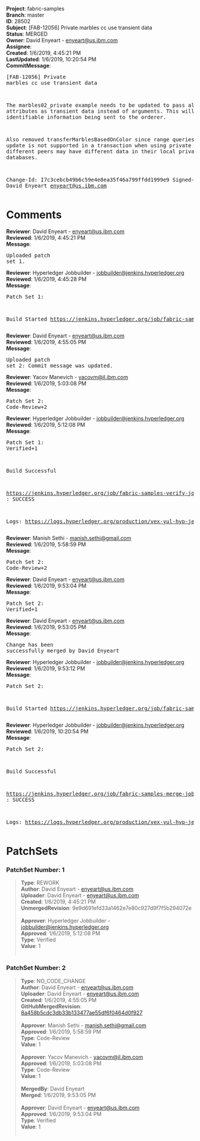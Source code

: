<strong>Project</strong>: fabric-samples<br><strong>Branch</strong>: master<br><strong>ID</strong>: 28502<br><strong>Subject</strong>: [FAB-12056] Private marbles cc use transient data<br><strong>Status</strong>: MERGED<br><strong>Owner</strong>: David Enyeart - enyeart@us.ibm.com<br><strong>Assignee</strong>:<br><strong>Created</strong>: 1/6/2019, 4:45:21 PM<br><strong>LastUpdated</strong>: 1/6/2019, 10:20:54 PM<br><strong>CommitMessage</strong>:<br><pre>[FAB-12056] Private marbles cc use transient data

The marbles02_private example needs to be updated to pass all
attributes as transient data instead of arguments.
This will prevent identifiable information being sent to the orderer.

Also removed transferMarblesBasedOnColor since range
queries and update is not supported in a transaction when
using private data, as different peers may have
different data in their local private state
databases.

Change-Id: I7c3cebcb49b6c59e4e8ea35f46a799ffdd1999e9
Signed-off-by: David Enyeart <enyeart@us.ibm.com>
</pre><h1>Comments</h1><strong>Reviewer</strong>: David Enyeart - enyeart@us.ibm.com<br><strong>Reviewed</strong>: 1/6/2019, 4:45:21 PM<br><strong>Message</strong>: <pre>Uploaded patch set 1.</pre><strong>Reviewer</strong>: Hyperledger Jobbuilder - jobbuilder@jenkins.hyperledger.org<br><strong>Reviewed</strong>: 1/6/2019, 4:45:28 PM<br><strong>Message</strong>: <pre>Patch Set 1:

Build Started https://jenkins.hyperledger.org/job/fabric-samples-verify-job/4/</pre><strong>Reviewer</strong>: David Enyeart - enyeart@us.ibm.com<br><strong>Reviewed</strong>: 1/6/2019, 4:55:05 PM<br><strong>Message</strong>: <pre>Uploaded patch set 2: Commit message was updated.</pre><strong>Reviewer</strong>: Yacov Manevich - yacovm@il.ibm.com<br><strong>Reviewed</strong>: 1/6/2019, 5:03:08 PM<br><strong>Message</strong>: <pre>Patch Set 2: Code-Review+2</pre><strong>Reviewer</strong>: Hyperledger Jobbuilder - jobbuilder@jenkins.hyperledger.org<br><strong>Reviewed</strong>: 1/6/2019, 5:12:08 PM<br><strong>Message</strong>: <pre>Patch Set 1: Verified+1

Build Successful 

https://jenkins.hyperledger.org/job/fabric-samples-verify-job/4/ : SUCCESS

Logs: https://logs.hyperledger.org/production/vex-yul-hyp-jenkins-3/fabric-samples-verify-job/4</pre><strong>Reviewer</strong>: Manish Sethi - manish.sethi@gmail.com<br><strong>Reviewed</strong>: 1/6/2019, 5:58:59 PM<br><strong>Message</strong>: <pre>Patch Set 2: Code-Review+2</pre><strong>Reviewer</strong>: David Enyeart - enyeart@us.ibm.com<br><strong>Reviewed</strong>: 1/6/2019, 9:53:04 PM<br><strong>Message</strong>: <pre>Patch Set 2: Verified+1</pre><strong>Reviewer</strong>: David Enyeart - enyeart@us.ibm.com<br><strong>Reviewed</strong>: 1/6/2019, 9:53:05 PM<br><strong>Message</strong>: <pre>Change has been successfully merged by David Enyeart</pre><strong>Reviewer</strong>: Hyperledger Jobbuilder - jobbuilder@jenkins.hyperledger.org<br><strong>Reviewed</strong>: 1/6/2019, 9:53:12 PM<br><strong>Message</strong>: <pre>Patch Set 2:

Build Started https://jenkins.hyperledger.org/job/fabric-samples-merge-job/1/</pre><strong>Reviewer</strong>: Hyperledger Jobbuilder - jobbuilder@jenkins.hyperledger.org<br><strong>Reviewed</strong>: 1/6/2019, 10:20:54 PM<br><strong>Message</strong>: <pre>Patch Set 2:

Build Successful 

https://jenkins.hyperledger.org/job/fabric-samples-merge-job/1/ : SUCCESS

Logs: https://logs.hyperledger.org/production/vex-yul-hyp-jenkins-3/fabric-samples-merge-job/1</pre><h1>PatchSets</h1><h3>PatchSet Number: 1</h3><blockquote><strong>Type</strong>: REWORK<br><strong>Author</strong>: David Enyeart - enyeart@us.ibm.com<br><strong>Uploader</strong>: David Enyeart - enyeart@us.ibm.com<br><strong>Created</strong>: 1/6/2019, 4:45:21 PM<br><strong>UnmergedRevision</strong>: 9e9d691efd33a1462e7e80c927d9f7f5b294072e<br><br><strong>Approver</strong>: Hyperledger Jobbuilder - jobbuilder@jenkins.hyperledger.org<br><strong>Approved</strong>: 1/6/2019, 5:12:08 PM<br><strong>Type</strong>: Verified<br><strong>Value</strong>: 1<br><br></blockquote><h3>PatchSet Number: 2</h3><blockquote><strong>Type</strong>: NO_CODE_CHANGE<br><strong>Author</strong>: David Enyeart - enyeart@us.ibm.com<br><strong>Uploader</strong>: David Enyeart - enyeart@us.ibm.com<br><strong>Created</strong>: 1/6/2019, 4:55:05 PM<br><strong>GitHubMergedRevision</strong>: [8a458b5cdc3db33b133477ae55df6f0464d0f927](https://github.com/hyperledger/fabric-samples/commit/8a458b5cdc3db33b133477ae55df6f0464d0f927)<br><br><strong>Approver</strong>: Manish Sethi - manish.sethi@gmail.com<br><strong>Approved</strong>: 1/6/2019, 5:58:59 PM<br><strong>Type</strong>: Code-Review<br><strong>Value</strong>: 1<br><br><strong>Approver</strong>: Yacov Manevich - yacovm@il.ibm.com<br><strong>Approved</strong>: 1/6/2019, 5:03:08 PM<br><strong>Type</strong>: Code-Review<br><strong>Value</strong>: 1<br><br><strong>MergedBy</strong>: David Enyeart<br><strong>Merged</strong>: 1/6/2019, 9:53:05 PM<br><br><strong>Approver</strong>: David Enyeart - enyeart@us.ibm.com<br><strong>Approved</strong>: 1/6/2019, 9:53:04 PM<br><strong>Type</strong>: Verified<br><strong>Value</strong>: 1<br><br></blockquote>
